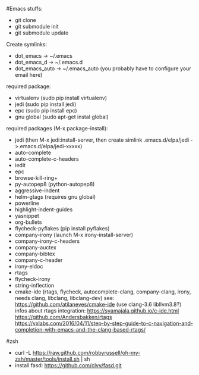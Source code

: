 #Emacs stuffs:

 - git clone
 - git submodule init
 - git submodule update

Create symlinks:

- dot_emacs -> ~/.emacs
- dot\_emacs_d -> ~/.emacs.d
- dot\_emacs\_auto -> ~/.emacs_auto (you probably have to configure your email here)

required package:

- virtualenv (sudo pip install virtualenv)
- jedi (sudo pip install jedi)
- epc (sudo pip install epc)
- gnu global (sudo apt-get instal global)

required packages (M-x package-install):

- jedi (then M-x jedi:install-server, then create simlink .emacs.d/elpa/jedi ->.emacs.d/elpa/jedi-xxxxx)
- auto-complete
- auto-complete-c-headers
- iedit
- epc
- browse-kill-ring+
- py-autopep8 (python-autopep8)
- aggressive-indent
- helm-gtags (requires gnu global)
- powerline
- highlight-indent-guides
- yasnippet
- org-bullets
- flycheck-pyflakes (pip install pyflakes)
- company-irony (launch M-x irony-install-server)
- company-irony-c-headers
- company-auctex
- company-bibtex
- company-c-header
- irony-eldoc
- rtags
- flycheck-irony
- string-inflection
- cmake-ide (rtags, flycheck, autocomplete-clang, company-clang, irony, needs clang, libclang, libclang-dev) see: https://github.com/atilaneves/cmake-ide
  (use clang-3.6 libllvm3.8?)
  infos about rtags integration: https://syamajala.github.io/c-ide.html
  	      	    		 https://github.com/Andersbakken/rtags
				 https://vxlabs.com/2016/04/11/step-by-step-guide-to-c-navigation-and-completion-with-emacs-and-the-clang-based-rtags/


#zsh

- curl -L https://raw.github.com/robbyrussell/oh-my-zsh/master/tools/install.sh | sh
- install fasd: https://github.com/clvv/fasd.git
